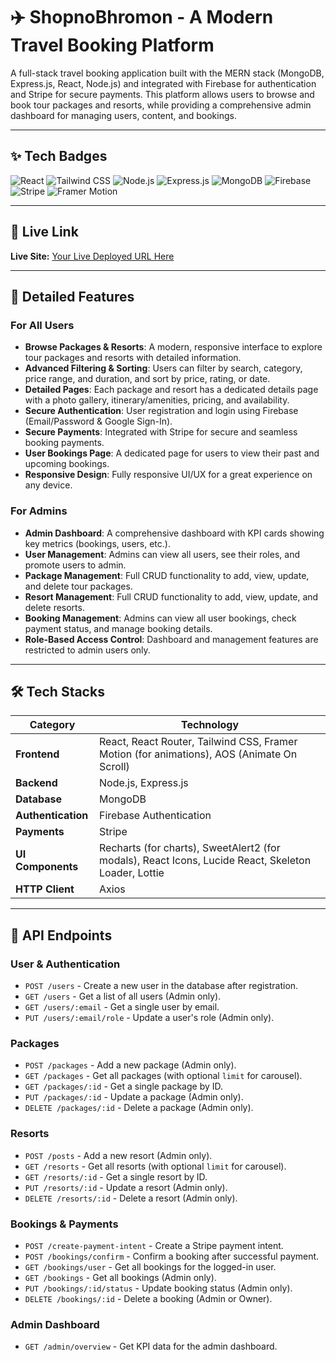 # ✈️ ShopnoBhromon - A Modern Travel Booking Platform

A full-stack travel booking application built with the MERN stack (MongoDB, Express.js, React, Node.js) and integrated with Firebase for authentication and Stripe for secure payments. This platform allows users to browse and book tour packages and resorts, while providing a comprehensive admin dashboard for managing users, content, and bookings.

---

## ✨ Tech Badges

![React](https://img.shields.io/badge/React-20232A?style=for-the-badge&logo=react&logoColor=61DAFB)
![Tailwind CSS](https://img.shields.io/badge/Tailwind_CSS-38B2AC?style=for-the-badge&logo=tailwind-css&logoColor=white)
![Node.js](https://img.shields.io/badge/Node.js-339933?style=for-the-badge&logo=nodedotjs&logoColor=white)
![Express.js](https://img.shields.io/badge/Express.js-000000?style=for-the-badge&logo=express&logoColor=white)
![MongoDB](https://img.shields.io/badge/MongoDB-47A248?style=for-the-badge&logo=mongodb&logoColor=white)
![Firebase](https://img.shields.io/badge/Firebase-FFCA28?style=for-the-badge&logo=firebase&logoColor=black)
![Stripe](https://img.shields.io/badge/Stripe-626CD9?style=for-the-badge&logo=stripe&logoColor=white)
![Framer Motion](https://img.shields.io/badge/Framer_Motion-0055FF?style=for-the-badge&logo=framer&logoColor=white)

---

## 🔗 Live Link

**Live Site:** [Your Live Deployed URL Here](https://your-live-site-url.com)

---

## 🚀 Detailed Features

### For All Users
*   **Browse Packages & Resorts**: A modern, responsive interface to explore tour packages and resorts with detailed information.
*   **Advanced Filtering & Sorting**: Users can filter by search, category, price range, and duration, and sort by price, rating, or date.
*   **Detailed Pages**: Each package and resort has a dedicated details page with a photo gallery, itinerary/amenities, pricing, and availability.
*   **Secure Authentication**: User registration and login using Firebase (Email/Password & Google Sign-In).
*   **Secure Payments**: Integrated with Stripe for secure and seamless booking payments.
*   **User Bookings Page**: A dedicated page for users to view their past and upcoming bookings.
*   **Responsive Design**: Fully responsive UI/UX for a great experience on any device.

### For Admins
*   **Admin Dashboard**: A comprehensive dashboard with KPI cards showing key metrics (bookings, users, etc.).
*   **User Management**: Admins can view all users, see their roles, and promote users to admin.
*   **Package Management**: Full CRUD functionality to add, view, update, and delete tour packages.
*   **Resort Management**: Full CRUD functionality to add, view, update, and delete resorts.
*   **Booking Management**: Admins can view all user bookings, check payment status, and manage booking details.
*   **Role-Based Access Control**: Dashboard and management features are restricted to admin users only.

---

## 🛠 Tech Stacks

| Category          | Technology                                                                                                |
| ----------------- | --------------------------------------------------------------------------------------------------------- |
| **Frontend**      | React, React Router, Tailwind CSS, Framer Motion (for animations), AOS (Animate On Scroll)                  |
| **Backend**       | Node.js, Express.js                                                                                       |
| **Database**      | MongoDB                                                                                                   |
| **Authentication**| Firebase Authentication                                                                                   |
| **Payments**      | Stripe                                                                                                    |
| **UI Components** | Recharts (for charts), SweetAlert2 (for modals), React Icons, Lucide React, Skeleton Loader, Lottie        |
| **HTTP Client**   | Axios                                                                                                     |

---



## 🔌 API Endpoints

### User & Authentication
-   `POST /users` - Create a new user in the database after registration.
-   `GET /users` - Get a list of all users (Admin only).
-   `GET /users/:email` - Get a single user by email.
-   `PUT /users/:email/role` - Update a user's role (Admin only).

### Packages
-   `POST /packages` - Add a new package (Admin only).
-   `GET /packages` - Get all packages (with optional `limit` for carousel).
-   `GET /packages/:id` - Get a single package by ID.
-   `PUT /packages/:id` - Update a package (Admin only).
-   `DELETE /packages/:id` - Delete a package (Admin only).

### Resorts
-   `POST /posts` - Add a new resort (Admin only).
-   `GET /resorts` - Get all resorts (with optional `limit` for carousel).
-   `GET /resorts/:id` - Get a single resort by ID.
-   `PUT /resorts/:id` - Update a resort (Admin only).
-   `DELETE /resorts/:id` - Delete a resort (Admin only).

### Bookings & Payments
-   `POST /create-payment-intent` - Create a Stripe payment intent.
-   `POST /bookings/confirm` - Confirm a booking after successful payment.
-   `GET /bookings/user` - Get all bookings for the logged-in user.
-   `GET /bookings` - Get all bookings (Admin only).
-   `PUT /bookings/:id/status` - Update booking status (Admin only).
-   `DELETE /bookings/:id` - Delete a booking (Admin or Owner).

### Admin Dashboard
-   `GET /admin/overview` - Get KPI data for the admin dashboard.